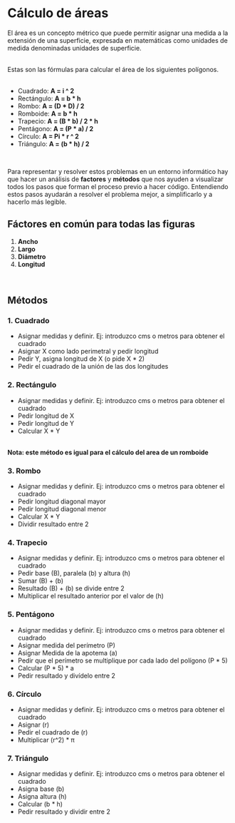 <h1>Cálculo de áreas</h1>
El área es un concepto métrico que puede permitir asignar una medida a la extensión de una superficie, expresada en matemáticas como unidades de medida denominadas unidades de superficie.<br><br>

Estas son las fórmulas para calcular el área de los siguientes polígonos.<br><br>

<ul>
  <li>Cuadrado:  <strong>A = i ^ 2</strong></li>
  <li>Rectángulo:  <strong>A = b * h</strong></li>
  <li>Rombo:  <strong>A = (D * D) / 2</strong></li>
  <li>Romboide:  <strong>A = b * h</strong></li>
  <li>Trapecio:  <strong>A = (B * b) / 2 * h</strong></li>
  <li>Pentágono: <strong>A = (P * a) / 2</strong></li>
  <li>Círculo:  <strong>A = Pi * r ^ 2</strong></li>
  <li>Triángulo:  <strong>A = (b * h) / 2</strong></li>
</ul><br>

Para representar y resolver estos problemas en un entorno informático hay que hacer un análisis de <strong>factores</strong> y <strong>métodos</strong> que nos ayuden a visualizar todos los pasos que forman el proceso previo a hacer código. Entendiendo estos pasos ayudarán a resolver el problema mejor, a simplificarlo y a hacerlo más legible.<br>

<h2>Fáctores en común para todas las figuras</h2>

<ol>
  <li><strong>Ancho</strong></li>
  <li><strong>Largo</strong></li>
  <li><strong>Diámetro</strong></li>
  <li><strong>Longitud</strong></li>
</ol><br>

<h2>Métodos</h2>

<h3>1. Cuadrado</h3>
    <ul>
        <li>Asignar medidas y definir. Ej: introduzco cms o metros para obtener el cuadrado</li>
        <li>Asignar X como lado perimetral y pedir longitud</li>
        <li>Pedir Y, asigna longitud de X (o pide X * 2)</li>
        <li>Pedir el cuadrado de la unión de las dos longitudes</li>
    </ul>
    
<h3>2. Rectángulo</h3>
    <ul>
        <li>Asignar medidas y definir. Ej: introduzco cms o metros para obtener el cuadrado</li>
        <li>Pedir longitud de X</li>
        <li>Pedir longitud de Y</li>
        <li>Calcular X * Y</li>
    </ul><br>
<strong>Nota: este método es igual para el cálculo del area de un romboide</strong>

<h3>3. Rombo</h3>
    <ul>
        <li>Asignar medidas y definir. Ej: introduzco cms o metros para obtener el cuadrado</li>
        <li>Pedir longitud diagonal mayor</li>
        <li>Pedir longitud diagonal menor</li>
        <li>Calcular X * Y</li>
        <li>Dividir resultado entre 2</li>
    </ul>
<h3>4. Trapecio</h3>
<ul>
    <li>Asignar medidas y definir. Ej: introduzco cms o metros para obtener el cuadrado</li>
    <li>Pedir base (B), paralela (b) y altura (h)</li>
    <li>Sumar (B) + (b)</li>
    <li>Resultado (B) + (b) se divide entre 2</li>
    <li>Multiplicar el resultado anterior por el valor de (h)</li>
</ul>
<h3>5. Pentágono</h3>
<ul>
    <li>Asignar medidas y definir. Ej: introduzco cms o metros para obtener el cuadrado</li>
    <li>Asignar medida del perímetro (P)</li>
    <li>Asignar Medida de la apotema (a)</li>
    <li>Pedir que el perímetro se multiplique por cada lado del polígono (P * 5)</li>
    <li>Calcular (P * 5) * a</li>
    <li>Pedir resultado y divídelo entre 2</li>
</ul>
<h3>6. Círculo</h3>
<ul>
    <li>Asignar medidas y definir. Ej: introduzco cms o metros para obtener el cuadrado</li>
    <li>Asignar (r)</li>
    <li>Pedir el cuadrado de (r)</li>
    <li>Multiplicar (r^2) * π</li>
</ul>
<h3>7. Triángulo</h3>
<ul>
    <li>Asignar medidas y definir. Ej: introduzco cms o metros para obtener el cuadrado</li>
    <li>Asigna base (b)</li>
    <li>Asigna altura (h)</li>
    <li>Calcular (b * h)</li>
    <li>Pedir resultado y dividir entre 2</li>
</ul>



